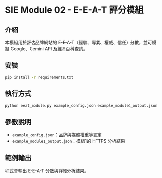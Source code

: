 # SIE Module 02 - E-E-A-T 評分模組

## 介紹
本模組用於評估品牌網站的 E-E-A-T（經驗、專業、權威、信任）分數，並可模擬 Google、Gemini API 及維基百科查詢。

## 安裝
```bash
pip install -r requirements.txt
```

## 執行方式
```bash
python eeat_module.py example_config.json example_module1_output.json
```

## 參數說明
- `example_config.json`：品牌與媒體權重等設定
- `example_module1_output.json`：模組1的 HTTPS 分析結果

## 範例輸出
程式會輸出 E-E-A-T 分數與詳細分析結果。 